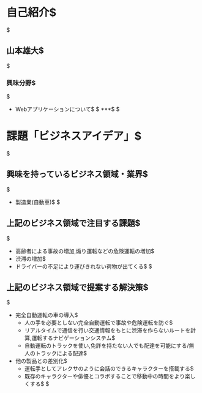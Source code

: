 # 自己紹介$
$
## 山本雄大$
$
### 興味分野$
$
- Webアプリケーションについて$
$
***$
$
# 課題「ビジネスアイデア」$
$
## 興味を持っているビジネス領域・業界$
$
- 製造業(自動車)$
$
## 上記のビジネス領域で注目する課題$
$
- 高齢者による事故の増加,煽り運転などの危険運転の増加$
- 渋滞の増加$
- ドライバーの不足により運びきれない荷物が出てくる$
$
## 上記のビジネス領域で提案する解決策$
$
- 完全自動運転の車の導入$
  - 人の手を必要としない完全自動運転で事故や危険運転を防ぐ$
  - リアルタイムで通信を行い交通情報をもとに渋滞を作らないルートを計算,運転するナビゲーションシステム$
  - 自動運転のトラックを使い,免許を持たない人でも配達を可能にする/無人のトラックによる配達$
- 他の製品との差別化$
  - 運転手としてアレクサのように会話のできるキャラクターを搭載する$
  - 既存のキャラクターや俳優とコラボすることで移動中の時間をより楽しくする$ 
$

